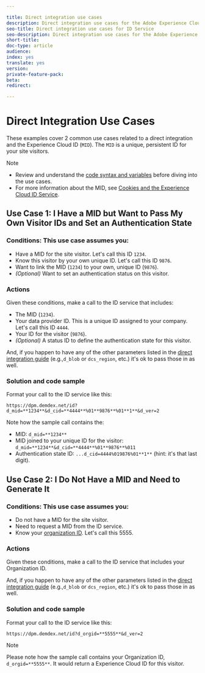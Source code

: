 ```yaml
---

title: Direct integration use cases
description: Direct integration use cases for the Adobe Experience Cloud ID Service
seo-title: Direct integration use cases for ID Service
seo-description: Direct integration use cases for the Adobe Experience Cloud ID Service
short-title: 
doc-type: article
audience: 
index: yes
translate: yes
version:
private-feature-pack:
beta:
redirect:

---
```


# Direct Integration Use Cases

These examples cover 2 common use cases related to a direct integration and the Experience Cloud ID \(`MID`\). The `MID` is a unique, persistent ID for your site visitors.

>[!NOTE] 
>+ Review and understand the [code syntax and variables](implementation-other-direct-integration.md) before diving into the use cases.
>+ For more information about the MID, see [Cookies and the Experience Cloud ID Service](../../getting-started/getting-started-cookies.md).

## Use Case 1: I Have a MID but Want to Pass My Own Visitor IDs and Set an Authentication State

### Conditions: This use case assumes you:

+ Have a MID for the site visitor. Let's call this ID `1234`.
+ Know this visitor by your own unique ID. Let's call this ID `9876`.
+ Want to link the MID \(`1234`\) to your own, unique ID \(`9876`\).
+ *\(Optional\)* Want to set an authentication status on this visitor.

### Actions

Given these conditions, make a call to the ID service that includes:

+ The MID \(`1234`\).
+ Your data provider ID. This is a unique ID assigned to your company. Let's call this ID `4444`.
+ Your ID for the visitor \(`9876`\).
+ *\(Optional\)* A status ID to define the authentication state for this visitor.

And, if you happen to have any of the other parameters listed in the [direct integration guide](implementation-other-direct-integration.md) \(e.g.,`d_blob` or `dcs_region`, etc.\) it's ok to pass those in as well.

### Solution and code sample

Format your call to the ID service like this:

`https://dpm.demdex.net/id?d_mid=**1234**&d_cid=**4444**%01**9876**%01**1**&d_ver=2` 

Note how the sample call contains the:

+ MID: `d_mid=**1234**` 
+ MID joined to your unique ID for the visitor: `d_mid=**1234**&d_cid=**4444**%01**9876**%011` 
+ Authentication state ID: `...d_cid=4444%019876%01**1**` \(hint: it's that last digit\).

## Use Case 2: I Do Not Have a MID and Need to Generate It

### Conditions: This use case assumes you:

+ Do not have a MID for the site visitor.
+ Need to request a MID from the ID service.
+ Know your [organization ID](mcvid-requirements.html#section_A02F537129A64FFBB690D5738D360C26). Let's call this 5555.

### Actions

Given these conditions, make a call to the ID service that includes your Organization ID.

And, if you happen to have any of the other parameters listed in the [direct integration guide](../../reference/reference-requirements.md) \(e.g.,`d_blob` or `dcs_region`, etc.\) it's ok to pass those in as well.

### Solution and code sample

Format your call to the ID service like this:

`https://dpm.demdex.net/id?d_orgid=**5555**&d_ver=2` 

>[!NOTE]
>Please note how the sample call contains your Organization ID, `d_orgid=**5555**`. It would return a Experience Cloud ID for this visitor.
